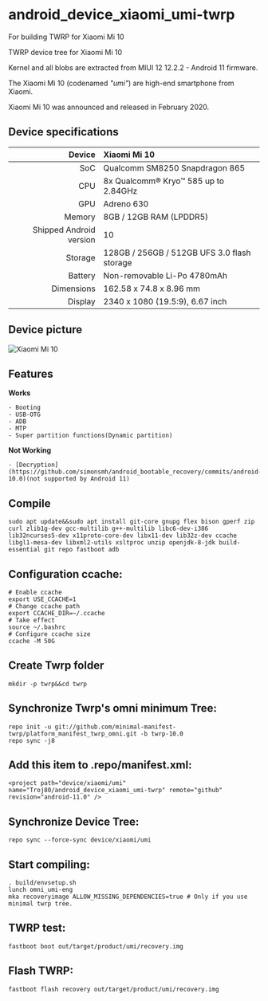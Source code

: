# android_device_xiaomi_umi-twrp
For building TWRP for Xiaomi Mi 10

TWRP device tree for Xiaomi Mi 10

Kernel and all blobs are extracted from MIUI 12 12.2.2 - Android 11 firmware.

The Xiaomi Mi 10 (codenamed _"umi"_) are high-end smartphone from Xiaomi.

Xiaomi Mi 10 was announced and released in February 2020.

## Device specifications

| Device       | Xiaomi Mi 10                     |
| -----------: | :------------------------------------------ |
| SoC          | Qualcomm SM8250 Snapdragon 865              |
| CPU          | 8x Qualcomm® Kryo™ 585 up to 2.84GHz        |
| GPU          | Adreno 630                                  |
| Memory       | 8GB / 12GB RAM (LPDDR5)                     |
| Shipped Android version | 10                               |
| Storage      | 128GB / 256GB / 512GB UFS 3.0 flash storage |
| Battery      | Non-removable Li-Po 4780mAh                 |
| Dimensions   | 162.58 x 74.8 x 8.96 mm                     |
| Display      | 2340 x 1080 (19.5:9), 6.67 inch             |

## Device picture

![Xiaomi Mi 10](https://cdn.cnbj0.fds.api.mi-img.com/b2c-shopapi-pms/pms_1581494372.61732687.jpg)

## Features

**Works**
```
- Booting
- USB-OTG
- ADB
- MTP
- Super partition functions(Dynamic partition)
```
**Not Working**
```
- [Decryption](https://github.com/simonsmh/android_bootable_recovery/commits/android-10.0)(not supported by Android 11)
```
## Compile
```
sudo apt update&&sudo apt install git-core gnupg flex bison gperf zip curl zlib1g-dev gcc-multilib g++-multilib libc6-dev-i386 lib32ncurses5-dev x11proto-core-dev libx11-dev lib32z-dev ccache 
libgl1-mesa-dev libxml2-utils xsltproc unzip openjdk-8-jdk build-essential git repo fastboot adb
```
## Configuration ccache:
```
# Enable ccache
export USE_CCACHE=1
# Change ccache path
export CCACHE_DIR=~/.ccache
# Take effect
source ~/.bashrc
# Configure ccache size
ccache -M 50G
```
## Create Twrp folder
```
mkdir -p twrp&&cd twrp
```
## Synchronize Twrp's omni minimum Tree:
```
repo init -u git://github.com/minimal-manifest-twrp/platform_manifest_twrp_omni.git -b twrp-10.0
repo sync -j8
```
## Add this item to .repo/manifest.xml:
```
<project path="device/xiaomi/umi" name="Troj80/android_device_xiaomi_umi-twrp" remote="github" revision="android-11.0" />
```
## Synchronize Device Tree:
```
repo sync --force-sync device/xiaomi/umi
```
## Start compiling:
```
. build/envsetup.sh
lunch omni_umi-eng
mka recoveryimage ALLOW_MISSING_DEPENDENCIES=true # Only if you use minimal twrp tree.
```
## TWRP test:
```
fastboot boot out/target/product/umi/recovery.img
```
## Flash TWRP:
```
fastboot flash recovery out/target/product/umi/recovery.img
```
